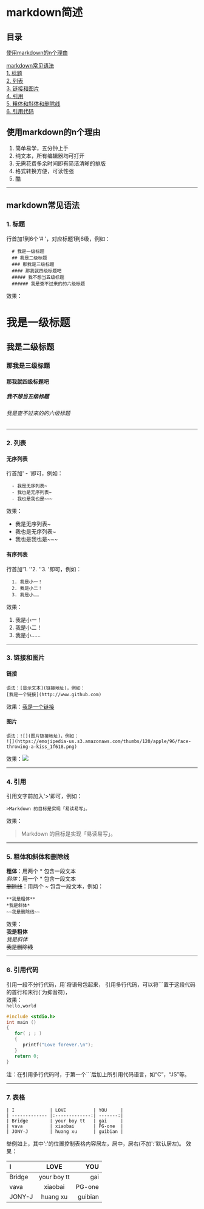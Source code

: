 # markdown简述

## 目录
[使用markdown的n个理由](#使用markdown的n个理由)  

[markdown常见语法](#markdown常见语法)  
  [1. 标题](#1-标题)  
  [2. 列表](#2-列表)  
  [3. 链接和图片](#3-链接和图片)  
  [4. 引用](#4-引用)  
  [5. 粗体和斜体和删除线](#5-粗体和斜体和删除线)  
  [6. 引用代码](#6-引用代码)   

## 使用markdown的n个理由

1. 简单易学，五分钟上手
2. 纯文本，所有编辑器均可打开
3. 无需花费多余时间即有简洁清晰的排版
4. 格式转换方便，可读性强
5. 酷
***

## markdown常见语法

### 1. 标题
行首加1到6个'# '，对应标题1到6级，例如：
```
  # 我是一级标题
  ## 我是二级标题
  ### 那我是三级标题
  #### 那我就四级标题吧
  ##### 我不想当五级标题
  ###### 我是查不过来的的六级标题
```
效果：
  # 我是一级标题
  ## 我是二级标题
  ### 那我是三级标题
  #### 那我就四级标题吧
  ##### 我不想当五级标题
  ###### 我是查不过来的的六级标题
***

### 2. 列表
#### 无序列表
行首加' - '即可，例如：
```
  - 我是无序列表~
  - 我也是无序列表~
  - 我也是我也是~~~
```
效果：
  - 我是无序列表~
  - 我也是无序列表~
  - 我也是我也是~~~
#### 有序列表
行首加'1. ''2. ''3. '即可，例如：
```
  1. 我是小一！
  2. 我是小二！
  3. 我是小……
```
效果：
  1. 我是小一！
  2. 我是小二！
  3. 我是小……
***

### 3. 链接和图片
#### 链接
```
语法：[显示文本](链接地址)，例如：
[我是一个链接](http://www.github.com)
```
效果：[我是一个链接](http://www.github.com)

#### 图片
```
语法：![](图片链接地址)，例如：
![](https://emojipedia-us.s3.amazonaws.com/thumbs/120/apple/96/face-throwing-a-kiss_1f618.png)
```
效果：![](https://emojipedia-us.s3.amazonaws.com/thumbs/120/apple/96/face-throwing-a-kiss_1f618.png)
***

### 4. 引用
引用文字前加入'>'即可，例如：
```
>Markdown 的目标是实现「易读易写」。
```
效果：
>Markdown 的目标是实现「易读易写」。
***

### 5. 粗体和斜体和删除线
**粗体**：用两个 \* 包含一段文本  
*斜体*：用一个 \* 包含一段文本  
~~删除线~~：用两个 \~ 包含一段文本，例如：  
```
**我是粗体**
*我是斜体*
~~我是删除线~~
```
效果：  
**我是粗体**  
*我是斜体*  
~~我是删除线~~
***

### 6. 引用代码
引用一段不分行代码，用\`将语句包起来，
引用多行代码，可以将\`\`\`置于这段代码的首行和末行(\`为抑音符)，  
效果：  
`hello,world`

```c
#include <stdio.h>
int main ()
{
   for( ; ; )
   {
      printf("Love forever.\n");
   }
   return 0;
}
```
注：在引用多行代码时，于第一个\`\`\`后加上所引用代码语言，如“C”，“JS”等。
***

### 7. 表格
```
| I             | LOVE          | YOU     |
| ------------- |:-------------:| -------:|
| Bridge        | your boy tt   | gai     |
| vava          | xiaobai       | PG-one  |
| JONY-J        | huang xu      | guibian |
```
举例如上，其中':'的位置控制表格内容居左，居中，居右(不加':'默认居左)。
效果：

| I             | LOVE          | YOU     |
|:------------- |:-------------:| -------:|
| Bridge        | your boy tt   | gai     |
| vava          | xiaobai       | PG-one  |
| JONY-J        | huang xu      | guibian |
